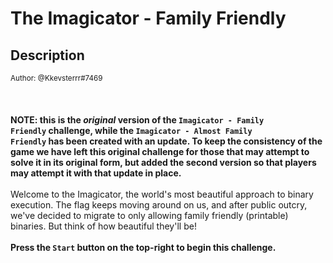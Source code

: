 # The Imagicator - Family Friendly

## Description

<small>Author: @Kkevsterrr#7469</small><br><br><br><br> <b> NOTE: this is the <i>original</i> version of the <code>Imagicator - Family Friendly</code> challenge, while the <code>Imagicator - Almost Family Friendly</code> has been created with an update. To keep the consistency of the game we have left this original challenge for those that may attempt to solve it in its original form, but added the second version so that players may attempt it with that update in place.</b> <br><br> Welcome to the Imagicator, the world's most beautiful approach to binary execution. The flag keeps moving around on us, and after public outcry, we've decided to migrate to only allowing family friendly (printable) binaries. But think of how beautiful they'll be! <br> <br> <b>Press the <code>Start</code> button on the top-right to begin this challenge.</b>



